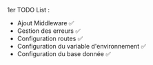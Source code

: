 1er TODO List :
- Ajout Middleware ✅
- Gestion des erreurs ✅
- Configuration routes ✅
- Configuration du variable d'environnement ✅
- Configuration du base donnée ✅